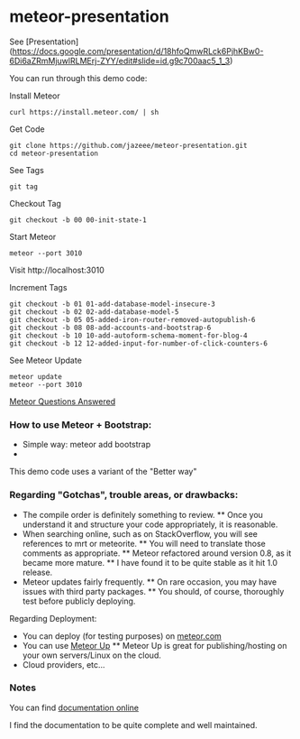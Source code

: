 # meteor-presentation

See [Presentation] (https://docs.google.com/presentation/d/18hfoQmwRLck6PjhKBw0-6Di6aZRmMjuwlRLMErj-ZYY/edit#slide=id.g9c700aac5_1_3)

You can run through this demo code:

Install Meteor

    curl https://install.meteor.com/ | sh

Get Code

    git clone https://github.com/jazeee/meteor-presentation.git
    cd meteor-presentation

See Tags

    git tag

Checkout Tag

    git checkout -b 00 00-init-state-1

Start Meteor

    meteor --port 3010

Visit http://localhost:3010

Increment Tags

    git checkout -b 01 01-add-database-model-insecure-3
    git checkout -b 02 02-add-database-model-5
    git checkout -b 05 05-added-iron-router-removed-autopublish-6
    git checkout -b 08 08-add-accounts-and-bootstrap-6
    git checkout -b 10 10-add-autoform-schema-moment-for-blog-4 
    git checkout -b 12 12-added-input-for-number-of-click-counters-6

See Meteor Update
    
	meteor update
	meteor --port 3010

[Meteor Questions Answered](#meteor-questions-answered)

### How to use Meteor + Bootstrap:

* Simple way: 
    meteor add bootstrap
* [Better way using Less]:(http://www.manuel-schoebel.com/blog/meteorjs-and-twitter-bootstrap---the-right-way)

This demo code uses a variant of the "Better way"

### Regarding "Gotchas", trouble areas, or drawbacks:

* The compile order is definitely something to review. 
** Once you understand it and structure your code appropriately, it is reasonable.
* When searching online, such as on StackOverflow, you will see references to mrt or meteorite. 
** You will need to translate those comments as appropriate. 
** Meteor refactored around version 0.8, as it became more mature. 
** I have found it to be quite stable as it hit 1.0 release.
* Meteor updates fairly frequently. 
** On rare occasion, you may have issues with third party packages. 
** You should, of course, thoroughly test before publicly deploying.

Regarding Deployment:

* You can deploy (for testing purposes) on [meteor.com](http://meteortips.com/book/deployment/)
* You can use [Meteor Up](https://github.com/arunoda/meteor-up)
** Meteor Up is great for publishing/hosting on your own servers/Linux on the cloud.
* Cloud providers, etc...

### Notes
You can find [documentation online](http://docs.meteor.com/#/full/)

I find the documentation to be quite complete and well maintained.
